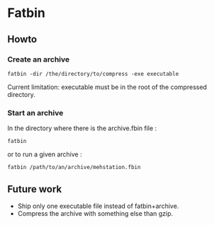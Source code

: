 # Fatbin

## Howto

### Create an archive

```
fatbin -dir /the/directory/to/compress -exe executable
```

Current limitation: executable must be in the root of the compressed directory.

### Start an archive

In the directory where there is the archive.fbin file :

```
fatbin
```

or to run a given archive :

```
fatbin /path/to/an/archive/mehstation.fbin
```

## Future work

 * Ship only one executable file instead of fatbin+archive.
 * Compress the archive with something else than gzip.
